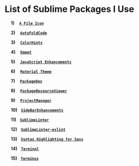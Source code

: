 # **List of Sublime Packages I Use**

&nbsp;&nbsp;&nbsp;&nbsp; **1)** &nbsp;&nbsp;&nbsp;[**`A File Icon`**](https://packagecontrol.io/packages/A%20File%20Icon)
 
&nbsp;&nbsp;&nbsp;&nbsp; **2)** &nbsp;&nbsp;&nbsp;[**`Auto​Fold​Code`**](https://packagecontrol.io/packages/AutoFoldCode)
 
&nbsp;&nbsp;&nbsp;&nbsp; **3)** &nbsp;&nbsp;&nbsp;[**`Color​Hints`**](https://packagecontrol.io/packages/ColorHints)

&nbsp;&nbsp;&nbsp;&nbsp; **4)** &nbsp;&nbsp;&nbsp;[**`Emmet`**](https://packagecontrol.io/packages/Emmet)
 
&nbsp;&nbsp;&nbsp;&nbsp; **5)** &nbsp;&nbsp;&nbsp;[**`JavaScript Enhancements`**](https://packagecontrol.io/packages/JavaScript%20Enhancements)
 
&nbsp;&nbsp;&nbsp;&nbsp; **6)** &nbsp;&nbsp;&nbsp;[**`Material Theme`**](https://packagecontrol.io/packages/Material%20Theme)

&nbsp;&nbsp;&nbsp;&nbsp; **7)** &nbsp;&nbsp;&nbsp;[**`Package​Dev`**](https://packagecontrol.io/packages/PackageDev)
  
&nbsp;&nbsp;&nbsp;&nbsp; **8)** &nbsp;&nbsp;&nbsp;[**`Package​Resource​Viewer`**](https://packagecontrol.io/packages/PackageResourceViewer)
   
&nbsp;&nbsp;&nbsp;&nbsp; **9)** &nbsp;&nbsp;&nbsp;[**`Project​Manager`**](https://packagecontrol.io/packages/ProjectManager)

&nbsp;&nbsp;&nbsp;&nbsp; **10)** &nbsp;&nbsp;[**`SideBar​Enhancements`**](https://packagecontrol.io/packages/SideBarEnhancements)
 
&nbsp;&nbsp;&nbsp;&nbsp; **11)** &nbsp;&nbsp;[**`Sublime​Linter`**](https://packagecontrol.io/packages/SublimeLinter)
 
&nbsp;&nbsp;&nbsp;&nbsp; **12)** &nbsp;&nbsp;[**`Sublime​Linter-eslint`**](https://packagecontrol.io/packages/SublimeLinter-eslint)
 
&nbsp;&nbsp;&nbsp;&nbsp; **13)** &nbsp;&nbsp;[**`Syntax Highlighting for Sass`**](https://packagecontrol.io/packages/Syntax%20Highlighting%20for%20Sass)

&nbsp;&nbsp;&nbsp;&nbsp; **14)** &nbsp;&nbsp;[**`Terminal`**](https://packagecontrol.io/packages/Terminal)

&nbsp;&nbsp;&nbsp;&nbsp; **15)** &nbsp;&nbsp;[**`Terminus`**](https://packagecontrol.io/packages/Terminus)
